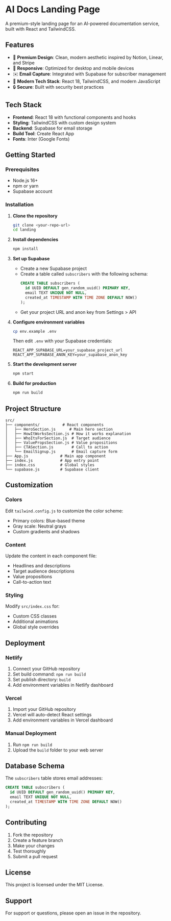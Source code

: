 # AI Docs Landing Page

A premium-style landing page for an AI-powered documentation service, built with React and TailwindCSS.

## Features

- 🎨 **Premium Design**: Clean, modern aesthetic inspired by Notion, Linear, and Stripe
- 📱 **Responsive**: Optimized for desktop and mobile devices
- ✉️ **Email Capture**: Integrated with Supabase for subscriber management
- 🚀 **Modern Tech Stack**: React 18, TailwindCSS, and modern JavaScript
- 🔒 **Secure**: Built with security best practices

## Tech Stack

- **Frontend**: React 18 with functional components and hooks
- **Styling**: TailwindCSS with custom design system
- **Backend**: Supabase for email storage
- **Build Tool**: Create React App
- **Fonts**: Inter (Google Fonts)

## Getting Started

### Prerequisites

- Node.js 16+ 
- npm or yarn
- Supabase account

### Installation

1. **Clone the repository**
   ```bash
   git clone <your-repo-url>
   cd landing
   ```

2. **Install dependencies**
   ```bash
   npm install
   ```

3. **Set up Supabase**
   - Create a new Supabase project
   - Create a table called `subscribers` with the following schema:
     ```sql
     CREATE TABLE subscribers (
       id UUID DEFAULT gen_random_uuid() PRIMARY KEY,
       email TEXT UNIQUE NOT NULL,
       created_at TIMESTAMP WITH TIME ZONE DEFAULT NOW()
     );
     ```
   - Get your project URL and anon key from Settings > API

4. **Configure environment variables**
   ```bash
   cp env.example .env
   ```
   Then edit `.env` with your Supabase credentials:
   ```
   REACT_APP_SUPABASE_URL=your_supabase_project_url
   REACT_APP_SUPABASE_ANON_KEY=your_supabase_anon_key
   ```

5. **Start the development server**
   ```bash
   npm start
   ```

6. **Build for production**
   ```bash
   npm run build
   ```

## Project Structure

```
src/
├── components/          # React components
│   ├── HeroSection.js      # Main hero section
│   ├── HowItWorksSection.js # How it works explanation
│   ├── WhoItsForSection.js  # Target audience
│   ├── ValuePropsSection.js # Value propositions
│   ├── CTASection.js        # Call to action
│   └── EmailSignup.js       # Email capture form
├── App.js              # Main app component
├── index.js            # App entry point
├── index.css           # Global styles
└── supabase.js         # Supabase client
```

## Customization

### Colors
Edit `tailwind.config.js` to customize the color scheme:
- Primary colors: Blue-based theme
- Gray scale: Neutral grays
- Custom gradients and shadows

### Content
Update the content in each component file:
- Headlines and descriptions
- Target audience descriptions
- Value propositions
- Call-to-action text

### Styling
Modify `src/index.css` for:
- Custom CSS classes
- Additional animations
- Global style overrides

## Deployment

### Netlify
1. Connect your GitHub repository
2. Set build command: `npm run build`
3. Set publish directory: `build`
4. Add environment variables in Netlify dashboard

### Vercel
1. Import your GitHub repository
2. Vercel will auto-detect React settings
3. Add environment variables in Vercel dashboard

### Manual Deployment
1. Run `npm run build`
2. Upload the `build` folder to your web server

## Database Schema

The `subscribers` table stores email addresses:

```sql
CREATE TABLE subscribers (
  id UUID DEFAULT gen_random_uuid() PRIMARY KEY,
  email TEXT UNIQUE NOT NULL,
  created_at TIMESTAMP WITH TIME ZONE DEFAULT NOW()
);
```

## Contributing

1. Fork the repository
2. Create a feature branch
3. Make your changes
4. Test thoroughly
5. Submit a pull request

## License

This project is licensed under the MIT License.

## Support

For support or questions, please open an issue in the repository. 